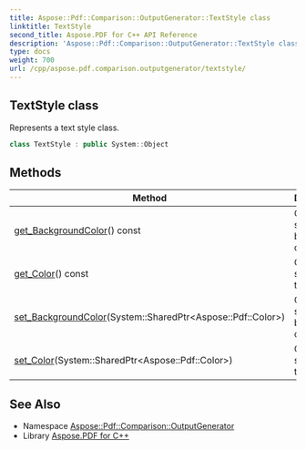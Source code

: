 ```yaml
---
title: Aspose::Pdf::Comparison::OutputGenerator::TextStyle class
linktitle: TextStyle
second_title: Aspose.PDF for C++ API Reference
description: 'Aspose::Pdf::Comparison::OutputGenerator::TextStyle class. Represents a text style class in C++.'
type: docs
weight: 700
url: /cpp/aspose.pdf.comparison.outputgenerator/textstyle/
---
```

## TextStyle class


Represents a text style class.

```cpp
class TextStyle : public System::Object
```

## Methods

| Method | Description |
| --- | --- |
| [get_BackgroundColor](./get_backgroundcolor/)() const | Gets and sets the background color. |
| [get_Color](./get_color/)() const | Gets and sets the text color. |
| [set_BackgroundColor](./set_backgroundcolor/)(System::SharedPtr\<Aspose::Pdf::Color\>) | Gets and sets the background color. |
| [set_Color](./set_color/)(System::SharedPtr\<Aspose::Pdf::Color\>) | Gets and sets the text color. |
## See Also

* Namespace [Aspose::Pdf::Comparison::OutputGenerator](../)
* Library [Aspose.PDF for C++](../../)
